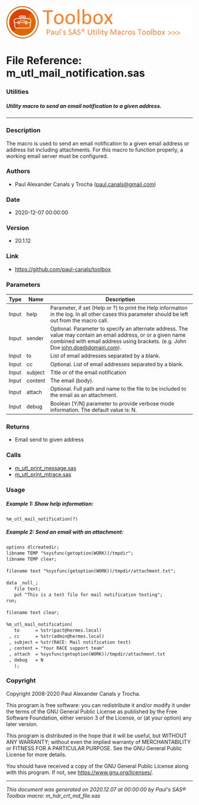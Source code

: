 ![../../misc/images/doc_header.png](../../misc/images/doc_header.png)
# 
# File Reference: m_utl_mail_notification.sas

### Utilities

##### Utility macro to send an email notification to a given address.

***

### Description
The macro is used to send an email notification to a given email address or address list including attachments. For this macro to function properly, a working email server must be configured.



### Authors
* Paul Alexander Canals y Trocha (paul.canals@gmail.com)

### Date
* 2020-12-07 00:00:00

### Version
* 20.1.12

### Link
* https://github.com/paul-canals/toolbox

### Parameters
| Type | Name | Description |
| ---- | ---- | ----------- |
| Input | help | Parameter, if set (Help or ?) to print the Help information in the log. In all other cases this parameter should be left out from the macro call. |
| Input | sender | Optional. Parameter to specify an alternate address. The value may contain an email address, or or a given name combined with email address using brackets. (e.g. John Doe <john.doe@domain.com>). |
| Input | to | List of email addresses separated by a blank. |
| Input | cc | Optional. List of email addresses separated by a blank. |
| Input | subject | Title or  of the email notification |
| Input | content | The email  (body). |
| Input | attach | Optional. Full path and name to the file to be included to the email as an attachment. |
| Input | debug | Boolean [Y/N] parameter to provide verbose mode information. The default value is: N. |

### Returns
* Email send to given address

### Calls
* [m_utl_print_message.sas](m_utl_print_message.md)
* [m_utl_print_mtrace.sas](m_utl_print_mtrace.md)

### Usage

##### Example 1: Show help information:
```sas
%m_utl_mail_notification(?)
```

##### Example 2: Send an email with an attachment:
```sas
options dlcreatedir;
libname TEMP "%sysfunc(getoption(WORK))/tmpdir";
libname TEMP clear;

filename text "%sysfunc(getoption(WORK))/tmpdir/attachment.txt";

data _null_;
   file text;
   put "This is a test file for mail notification testing";
run;

filename text clear;

%m_utl_mail_notification(
   to      = %str(pact@hermes.local)
 , cc      = %str(admin@hermes.local)
 , subject = %str(RACE: Mail notification test)
 , content = "Your RACE support team"
 , attach  = %sysfunc(getoption(WORK))/tmpdir/attachment.txt
 , debug   = N
   );
```

### Copyright
Copyright 2008-2020 Paul Alexander Canals y Trocha. 
 
This program is free software: you can redistribute it and/or modify 
it under the terms of the GNU General Public License as published by 
the Free Software Foundation, either version 3 of the License, or 
(at your option) any later version. 
 
This program is distributed in the hope that it will be useful, 
but WITHOUT ANY WARRANTY; without even the implied warranty of 
MERCHANTABILITY or FITNESS FOR A PARTICULAR PURPOSE. See the 
GNU General Public License for more details. 
 
You should have received a copy of the GNU General Public License 
along with this program. If not, see <https://www.gnu.org/licenses/>. 


***
*This document was generated on 2020.12.07 at 00:00:00 by Paul's SAS&reg; Toolbox macro: m_hdr_crt_md_file.sas*
